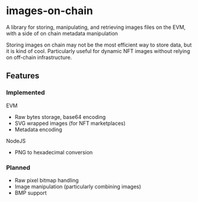 # images-on-chain

A library for storing, manipulating, and retrieving images files on the EVM, with a side of on chain metadata manipulation

Storing images on chain may not be the most efficient way to store data, but it is kind of cool. Particularly useful for dynamic NFT images without relying on off-chain infrastructure.

## Features

### Implemented

EVM

- Raw bytes storage, base64 encoding
- SVG wrapped images (for NFT marketplaces)
- Metadata encoding

NodeJS

- PNG to hexadecimal conversion

### Planned

- Raw pixel bitmap handling
- Image manipulation (particularly combining images)
- BMP support
